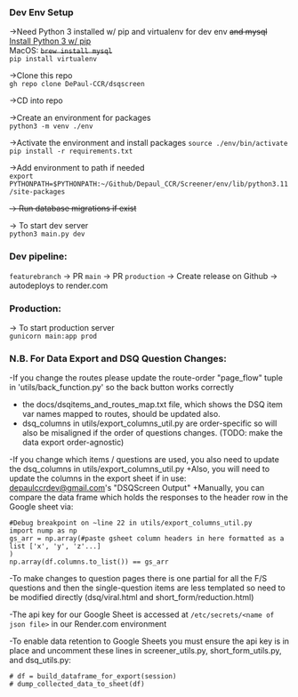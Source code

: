 ### Dev Env Setup
->Need Python 3 installed w/ pip and virtualenv for dev env ~~and mysql~~  
[Install Python 3 w/ pip](https://www.python.org/downloads/)  
MacOS:
~~`brew install mysql`~~  
`pip install virtualenv`

->Clone this repo  
`gh repo clone DePaul-CCR/dsqscreen`

->CD into repo

->Create an environment for packages  
`python3 -m venv ./env`

->Activate the environment and install packages
`source ./env/bin/activate`  
`pip install -r requirements.txt`

->Add environment to path if needed  
`export PYTHONPATH=$PYTHONPATH:~/Github/Depaul_CCR/Screener/env/lib/python3.11/site-packages`

~~-> Run database migrations if exist~~

-> To start dev server  
`python3 main.py dev`

### Dev pipeline:  
`featurebranch` -> PR `main` -> PR `production` -> Create release on Github -> autodeploys to render.com 

### Production:
-> To start production server  
`gunicorn main:app prod`

### N.B. For Data Export and DSQ Question Changes:
-If you change the routes please update the route-order "page_flow" tuple in 'utils/back_function.py' so the back button works correctly 
+ the docs/dsqitems_and_routes_map.txt file, which shows the DSQ item var names mapped to routes, should be updated also. 
+ dsq_columns in utils/export_columns_util.py are order-specific so will also be misaligned if the order of questions changes. (TODO: make the data export order-agnostic)

-If you change which items / questions are used, you also need to update the dsq_columns in utils/export_columns_util.py
+Also, you will need to update the columns in the export sheet if in use: depaulccrdev@gmail.com's "DSQScreen Output"
+Manually, you can compare the data frame which holds the responses to the header row in the Google sheet via:
```
#Debug breakpoint on ~line 22 in utils/export_columns_util.py
import nump as np
gs_arr = np.array(#paste gsheet column headers in here formatted as a list ['x', 'y', 'z'...]
)
np.array(df.columns.to_list()) == gs_arr
```

-To make changes to question pages there is one partial for all the F/S questions and then the single-question items are less templated so need to be modified directly (dsq/viral.html and short_form/reduction.html)

-The api key for our Google Sheet is accessed at `/etc/secrets/<name of json file>` in our Render.com environment

-To enable data retention to Google Sheets you must ensure the api key is in place and uncomment these lines in screener_utils.py, short_form_utils.py, and dsq_utils.py:
```
# df = build_dataframe_for_export(session)
# dump_collected_data_to_sheet(df)
```